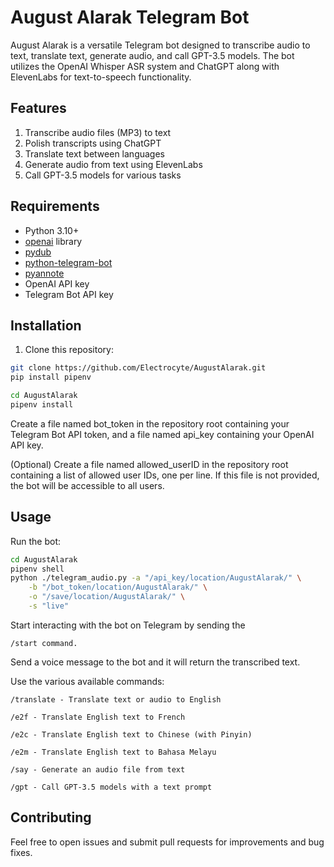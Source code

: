 # August Alarak Telegram Bot

August Alarak is a versatile Telegram bot designed to transcribe audio to text, translate text, generate audio, and call GPT-3.5 models. The bot utilizes the OpenAI Whisper ASR system and ChatGPT along with ElevenLabs for text-to-speech functionality.

## Features

1. Transcribe audio files (MP3) to text
2. Polish transcripts using ChatGPT
3. Translate text between languages
4. Generate audio from text using ElevenLabs
5. Call GPT-3.5 models for various tasks

## Requirements

* Python 3.10+
* [openai](https://pypi.org/project/openai/) library
* [pydub](https://pypi.org/project/pydub/)
* [python-telegram-bot](https://pypi.org/project/python-telegram-bot/)
* [pyannote](https://github.com/pyannote)
* OpenAI API key
* Telegram Bot API key

## Installation

1. Clone this repository:

```bash
git clone https://github.com/Electrocyte/AugustAlarak.git
pip install pipenv

cd AugustAlarak
pipenv install
```

Create a file named bot_token in the repository root containing your Telegram Bot API token, and a file named api_key containing your OpenAI API key.

(Optional) Create a file named allowed_userID in the repository root containing a list of allowed user IDs, one per line. If this file is not provided, the bot will be accessible to all users.

## Usage

Run the bot:

```bash
cd AugustAlarak
pipenv shell
python ./telegram_audio.py -a "/api_key/location/AugustAlarak/" \
    -b "/bot_token/location/AugustAlarak/" \
    -o "/save/location/AugustAlarak/" \
    -s "live"
```

Start interacting with the bot on Telegram by sending the 

    /start command.

Send a voice message to the bot and it will return the transcribed text.

Use the various available commands:

    /translate - Translate text or audio to English
    
    /e2f - Translate English text to French
    
    /e2c - Translate English text to Chinese (with Pinyin)
    
    /e2m - Translate English text to Bahasa Melayu
    
    /say - Generate an audio file from text
    
    /gpt - Call GPT-3.5 models with a text prompt
    

## Contributing

Feel free to open issues and submit pull requests for improvements and bug fixes.
